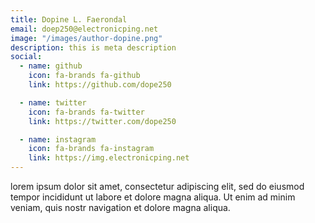 ```yaml
---
title: Dopine L. Faerondal
email: doep250@electronicping.net
image: "/images/author-dopine.png"
description: this is meta description
social:
  - name: github
    icon: fa-brands fa-github
    link: https://github.com/dope250

  - name: twitter
    icon: fa-brands fa-twitter
    link: https://twitter.com/dope250

  - name: instagram
    icon: fa-brands fa-instagram
    link: https://img.electronicping.net
---
```


lorem ipsum dolor sit amet, consectetur adipiscing elit, sed do eiusmod tempor incididunt ut labore et dolore magna aliqua. Ut enim ad minim veniam, quis nostr navigation et dolore magna aliqua.
